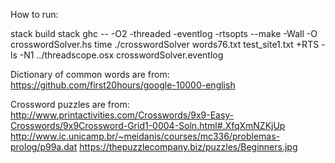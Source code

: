 How to run:

stack build
stack ghc -- -O2 -threaded -eventlog -rtsopts --make -Wall -O crosswordSolver.hs
time ./crosswordSolver words76.txt test_site1.txt +RTS -ls -N1
../threadscope.osx crosswordSolver.eventlog

Dictionary of common words are from:
https://github.com/first20hours/google-10000-english

Crossword puzzles are from:
http://www.printactivities.com/Crosswords/9x9-Easy-Crosswords/9x9Crossword-Grid1-0004-Soln.html#.XfqXmNZKjUp
http://www.ic.unicamp.br/~meidanis/courses/mc336/problemas-prolog/p99a.dat
https://thepuzzlecompany.biz/puzzles/Beginners.jpg
